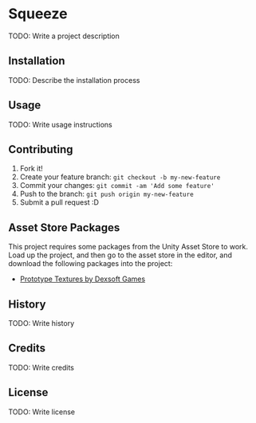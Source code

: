 # Squeeze

TODO: Write a project description

## Installation

TODO: Describe the installation process

## Usage

TODO: Write usage instructions

## Contributing

1. Fork it!
2. Create your feature branch: `git checkout -b my-new-feature`
3. Commit your changes: `git commit -am 'Add some feature'`
4. Push to the branch: `git push origin my-new-feature`
5. Submit a pull request :D

## Asset Store Packages

This project requires some packages from the Unity Asset Store to work. Load up the project, and then go to the asset store in the editor, and download the following packages into the project:
- [Prototype Textures by Dexsoft Games](https://www.assetstore.unity3d.com/en/#!/content/1809)

## History

TODO: Write history

## Credits

TODO: Write credits

## License

TODO: Write license

